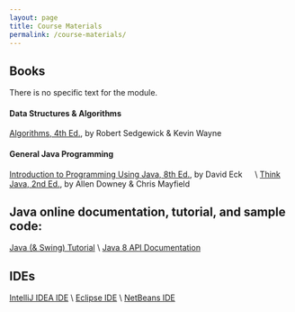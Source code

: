 ```yaml
---
layout: page
title: Course Materials
permalink: /course-materials/
---
```


<!-- {% include image.html url="/_images/fabulous-sylvester.jpg" caption="blah" width=300 align="right" %} -->

## Books
There is no specific text for the module.

#### Data Structures & Algorithms
[Algorithms, 4th Ed.](https://algs4.cs.princeton.edu/home/), by Robert Sedgewick & Kevin Wayne

#### General Java Programming
[Introduction to Programming Using Java, 8th Ed.](http://math.hws.edu/javanotes/), by David Eck &emsp;<a style="color:#333;" href="/extras/javanotes8-linked.pdf"><i class="fas fa-file-pdf"></i></a> \\
[Think Java, 2nd Ed.](https://greenteapress.com/wp/think-java-2e/), by Allen Downey & Chris Mayfield &emsp;<a style="color:#333;" href="/extras/thinkjava2.pdf"><i class="fas fa-file-pdf"></i></a>

## Java online documentation, tutorial, and sample code:
[Java (& Swing) Tutorial](https://docs.oracle.com/javase/tutorial/) \\
[Java 8 API Documentation](https://docs.oracle.com/javase/8/docs/api/) 

## IDEs

[IntelliJ IDEA IDE](http://www.jetbrains.com/idea/) \\
[Eclipse IDE](http://www.eclipse.org/) \\
[NetBeans IDE](http://www.netbeans.org/)

